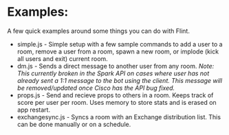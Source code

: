# Examples:

A few quick examples around some things you can do with Flint.

* simple.js - Simple setup with a few sample commands to add a user to a room, remove a user from a room, spawn a new room, or implode (kick all users and exit) current room. 
* dm.js - Sends a direct message to another user from any room. *Note: This currently broken in the Spark API on cases where user has not already sent a 1:1 message to the bot using the client. This message will be removed/updated once Cisco has the API bug fixed.*
* props.js - Send and recieve props to others in a room. Keeps track of score per user per room. Uses memory to store stats and is erased on app restart. 
* exchangesync.js - Syncs a room with an Exchange distribution list. This can be done manually or on a schedule. 